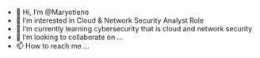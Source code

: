 - 👋 Hi, I’m @Maryotieno
- 👀 I’m interested in Cloud & Network Security Analyst Role
- 🌱 I’m currently learning cybersecurity that is cloud and network security
- 💞️ I’m looking to collaborate on ...
- 📫 How to reach me ...

<!---
Maryotieno/Maryotieno is a ✨ special ✨ repository because its `README.md` (this file) appears on your GitHub profile.
You can click the Preview link to take a look at your changes.
--->
